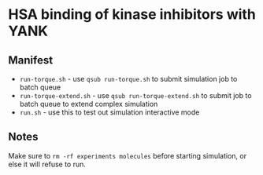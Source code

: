 # HSA binding of kinase inhibitors with YANK

## Manifest
* `run-torque.sh` - use `qsub run-torque.sh` to submit simulation job to batch queue
* `run-torque-extend.sh` - use `qsub run-torque-extend.sh` to submit job to batch queue to extend complex simulation
* `run.sh` - use this to test out simulation interactive mode

## Notes

Make sure to `rm -rf experiments molecules` before starting simulation, or else it will refuse to run.

